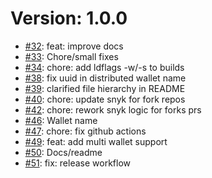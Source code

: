 # Version: 1.0.0

* [#32](https://github.com/p2p-org/dkc/pull/32): feat: improve docs
* [#33](https://github.com/p2p-org/dkc/pull/33): Chore/small fixes
* [#34](https://github.com/p2p-org/dkc/pull/34): chore: add ldflags -w/-s to builds
* [#38](https://github.com/p2p-org/dkc/pull/38): fix uuid in distributed wallet name
* [#39](https://github.com/p2p-org/dkc/pull/39): clarified file hierarchy in README
* [#40](https://github.com/p2p-org/dkc/pull/40): chore: update snyk for fork repos
* [#42](https://github.com/p2p-org/dkc/pull/42): chore: rework snyk logic for forks prs
* [#46](https://github.com/p2p-org/dkc/pull/46): Wallet name
* [#47](https://github.com/p2p-org/dkc/pull/47): chore: fix github actions
* [#49](https://github.com/p2p-org/dkc/pull/49): feat: add multi wallet support 
* [#50](https://github.com/p2p-org/dkc/pull/50): Docs/readme
* [#51](https://github.com/p2p-org/dkc/pull/51): fix: release workflow
